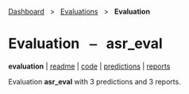 [Dashboard](../../index.md)  &nbsp; > &nbsp; [Evaluations](../index.md)  &nbsp; > &nbsp; **Evaluation** 

# Evaluation &nbsp; ⎯ &nbsp; asr_eval

**evaluation** | [readme](readme.md) | [code](code.md) | [predictions](predictions/index.md) | [reports](reports/index.md) 

Evaluation **asr_eval** with 3 predictions and 3 reports.

